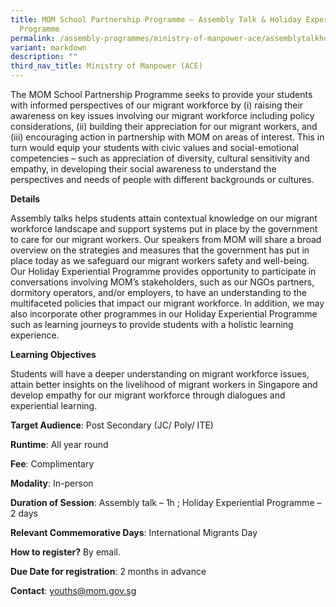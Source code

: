 ```yaml
---
title: MOM School Partnership Programme – Assembly Talk & Holiday Experiential
  Programme
permalink: /assembly-programmes/ministry-of-manpower-ace/assemblytalkholidayexperiential/
variant: markdown
description: ""
third_nav_title: Ministry of Manpower (ACE)
---
```

The MOM School Partnership Programme seeks to provide your students with informed perspectives of our migrant workforce by (i) raising their awareness on key issues involving our migrant workforce including policy considerations, (ii) building their appreciation for our migrant workers, and (iii) encouraging action in partnership with MOM on areas of interest. This in turn would equip your students with civic values and social-emotional competencies – such as appreciation of diversity, cultural sensitivity and empathy, in developing their social awareness to understand the perspectives and needs of people with different backgrounds or cultures.

**Details**

Assembly talks helps students attain contextual knowledge on our migrant workforce landscape and support systems put in place by the government to care for our migrant workers. Our speakers from MOM will share a broad overview on the strategies and measures that the government has put in place today as we safeguard our migrant workers safety and well-being.   Our Holiday Experiential Programme provides opportunity to participate in conversations involving MOM’s stakeholders, such as our NGOs partners, dormitory operators, and/or employers, to have an understanding to the multifaceted policies that impact our migrant workforce. In addition, we may also incorporate other programmes in our Holiday Experiential Programme such as learning journeys to provide students with a holistic learning experience.

**Learning Objectives**

Students will have a deeper understanding on migrant workforce issues, attain better insights on the livelihood of migrant workers in Singapore and develop empathy for our migrant workforce through dialogues and experiential learning.

**Target Audience**: Post Secondary (JC/ Poly/ ITE)

**Runtime**: All year round

**Fee**: Complimentary

**Modality**: In-person 

**Duration of Session**: Assembly talk – 1h ; Holiday Experiential Programme – 2 days 

**Relevant Commemorative Days**: International Migrants Day

**How to register?** By email.

**Due Date for registration**: 2 months in advance

**Contact**: youths@mom.gov.sg
